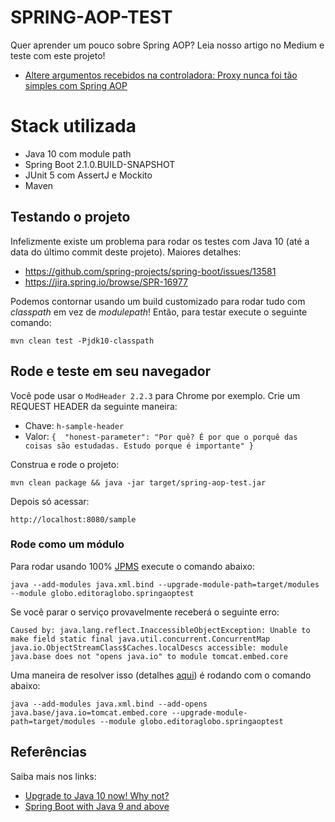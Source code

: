# SPRING-AOP-TEST

Quer aprender um pouco sobre Spring AOP? Leia nosso artigo no Medium e teste com este projeto!

- [Altere argumentos recebidos na controladora: Proxy nunca foi tão simples com Spring AOP](https://medium.com/editora-globo/altere-argumentos-recebidos-na-controladora-cf0c7fb7f6ad)

# Stack utilizada

- Java 10 com module path
- Spring Boot 2.1.0.BUILD-SNAPSHOT
- JUnit 5 com AssertJ e Mockito
- Maven

## Testando o projeto

Infelizmente existe um problema para rodar os testes com Java 10 (até a data do último commit deste projeto). Maiores detalhes:

- https://github.com/spring-projects/spring-boot/issues/13581
- https://jira.spring.io/browse/SPR-16977

Podemos contornar usando um build customizado para rodar tudo com *classpath* em vez de *modulepath*! Então, para testar execute o seguinte comando:

    mvn clean test -Pjdk10-classpath

## Rode e teste em seu navegador

Você pode usar o `ModHeader 2.2.3` para Chrome por exemplo. Crie um REQUEST HEADER da seguinte maneira:

- Chave: `h-sample-header`
- Valor: `{  "honest-parameter": "Por quê? É por que o porquê das coisas são estudadas. Estudo porque é importante" }`

Construa e rode o projeto:

    mvn clean package && java -jar target/spring-aop-test.jar

Depois só acessar:

    http://localhost:8080/sample

### Rode como um módulo

Para rodar usando 100% [JPMS](https://en.wikipedia.org/wiki/Java_Platform_Module_System) execute o comando abaixo:

    java --add-modules java.xml.bind --upgrade-module-path=target/modules --module globo.editoraglobo.springaoptest

Se você parar o serviço provavelmente receberá o seguinte erro:

    Caused by: java.lang.reflect.InaccessibleObjectException: Unable to make field static final java.util.concurrent.ConcurrentMap java.io.ObjectStreamClass$Caches.localDescs accessible: module java.base does not "opens java.io" to module tomcat.embed.core

Uma maneira de resolver isso (detalhes [aqui](https://stackoverflow.com/a/41265267)) é rodando com o comando abaixo:

    java --add-modules java.xml.bind --add-opens java.base/java.io=tomcat.embed.core --upgrade-module-path=target/modules --module globo.editoraglobo.springaoptest

## Referências

Saiba mais nos links:

- [Upgrade to Java 10 now! Why not?](https://medium.com/criciumadev/java-10-migration-5d853f5b5f7e)
- [Spring Boot with Java 9 and above](https://github.com/spring-projects/spring-boot/wiki/Spring-Boot-with-Java-9-and-above)